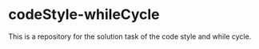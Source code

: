 # codeStyle-whileCycle
This is a repository for the solution task of the code style and while cycle.
